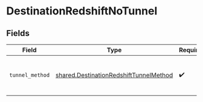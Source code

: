 # DestinationRedshiftNoTunnel


## Fields

| Field                                                                                            | Type                                                                                             | Required                                                                                         | Description                                                                                      |
| ------------------------------------------------------------------------------------------------ | ------------------------------------------------------------------------------------------------ | ------------------------------------------------------------------------------------------------ | ------------------------------------------------------------------------------------------------ |
| `tunnel_method`                                                                                  | [shared.DestinationRedshiftTunnelMethod](../../models/shared/destinationredshifttunnelmethod.md) | :heavy_check_mark:                                                                               | No ssh tunnel needed to connect to database                                                      |